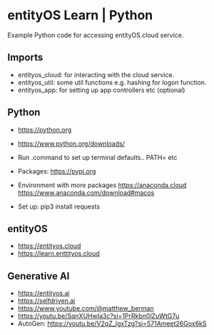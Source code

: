 # entityOS Learn | Python

Example Python code for accessing entityOS.cloud service.

## Imports
- entityos_cloud: for interacting with the cloud service.
- entityos_util: some util functions e.g. hashing for logon function.
- entityos_app: for setting up app controllers etc (optional)

## Python

- https://python.org
- https://www.python.org/downloads/
- Run .command to set up terminal defaults.. PATH= etc

- Packages:
https://pypi.org

- Environment with more packages
https://anaconda.cloud
https://www.anaconda.com/download#macos

- Set up:
pip3 install requests

## entityOS
- https://entityos.cloud
- https://learn.enttityos.cloud

## Generative AI

- https://entityos.ai
- https://selfdriven.ai
- https://www.youtube.com/@matthew_berman
- https://youtu.be/SqnXUHwIa3c?si=1PrRkbn0lZuWtG7u
- AutoGen:
https://youtu.be/V2qZ_lgxTzg?si=571Ameet26Gox6kS





